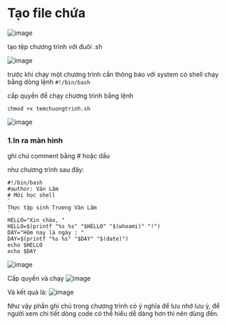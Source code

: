 # Tạo file chứa 

![image](https://user-images.githubusercontent.com/111721629/189473642-5bd71b7b-f6f6-4108-81c4-16c10c9ffc68.png)

tạo tệp chương trình với đuôi .sh

![image](https://user-images.githubusercontent.com/111721629/189473668-6988084b-f263-485f-9246-ec5457f1212c.png)

trước khi chạy một chương trình cần thông báo với system có shell chạy bằng dòng lệnh ` #!/bin/bash `

cấp quyền để chạy chương trình bằng lệnh 
```
chmod +x temchuongtrinh.sh
```

![image](https://user-images.githubusercontent.com/111721629/189473769-637587a7-f4c5-4d58-9026-fa87ef85d084.png)


### 1.In ra màn hình

ghi chú comment bằng # hoặc  dấu ` `

như chương trình sau đây:

```
#!/bin/bash
#author: Văn Lâm
# Mới học shell
` 
Thực tập sinh Trương Văn Lâm 
`
HELLO="Xin chào, "
HELLO=$(printf "%s %s" "$HELLO" "$(whoami)" "!")
DAY="Hôm nay là ngày : "
DAY=$(printf "%s %s" "$DAY" "$(date)")
echo $HELLO
echo $DAY
```

![image](https://user-images.githubusercontent.com/111721629/189474120-e34732de-63fa-4f10-af4f-60e99747ddb1.png)

Cấp quyền và chạy
![image](https://user-images.githubusercontent.com/111721629/189474165-7861d102-b67d-4b8e-9cd2-8832ecf3b4ff.png)

Và kết quả là:
![image](https://user-images.githubusercontent.com/111721629/189474188-5353c2b6-ee87-4c58-bb58-a04325650fa1.png)

Như vậy phần ghi chú trong chương trình có ý nghĩa để lưu nhớ lưu ý, để người xem chi tiết dòng code có thể hiểu dễ dàng hơn thì nên dùng đến.





